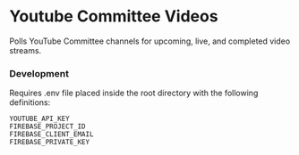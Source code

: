# Youtube Committee Videos
Polls YouTube Committee channels for upcoming, live, and completed video streams.

### Development 
Requires .env file placed inside the root directory with the following definitions:
```
YOUTUBE_API_KEY
FIREBASE_PROJECT_ID
FIREBASE_CLIENT_EMAIL
FIREBASE_PRIVATE_KEY
```

